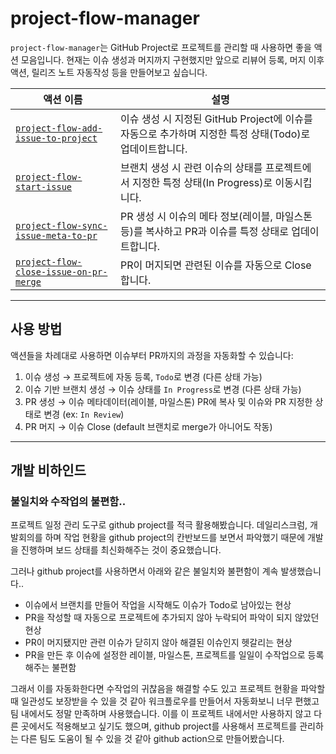 # project-flow-manager

`project-flow-manager`는 GitHub Project로 프로젝트를 관리할 때 사용하면 좋을 액션 모음입니다. 현재는 이슈 생성과 머지까지 구현했지만 앞으로 리뷰어 등록, 머지 이후 액션, 릴리즈 노트 자동작성 등을 만들어보고 싶습니다.

| 액션 이름                                                                                                             | 설명                                                                                                   |
| --------------------------------------------------------------------------------------------------------------------- | ------------------------------------------------------------------------------------------------------ |
| [`project-flow-add-issue-to-project`](https://github.com/marketplace/actions/project-flow-add-issue-to-project)       | 이슈 생성 시 지정된 GitHub Project에 이슈를 자동으로 추가하며 지정한 특정 상태(Todo)로 업데이트합니다. |
| [`project-flow-start-issue`](https://github.com/marketplace/actions/project-flow-start-issue)                         | 브랜치 생성 시 관련 이슈의 상태를 프로젝트에서 지정한 특정 상태(In Progress)로 이동시킵니다.           |
| [`project-flow-sync-issue-meta-to-pr`](https://github.com/marketplace/actions/project-flow-sync-issue-meta-to-pr)     | PR 생성 시 이슈의 메타 정보(레이블, 마일스톤 등)를 복사하고 PR과 이슈를 특정 상태로 업데이트합니다.    |
| [`project-flow-close-issue-on-pr-merge`](https://github.com/marketplace/actions/project-flow-close-issue-on-pr-merge) | PR이 머지되면 관련된 이슈를 자동으로 Close 합니다.                                                     |

---

## 사용 방법

액션들을 차례대로 사용하면 이슈부터 PR까지의 과정을 자동화할 수 있습니다:

1. 이슈 생성 → 프로젝트에 자동 등록, `Todo`로 변경 (다른 상태 가능)
2. 이슈 기반 브랜치 생성 → 이슈 상태를 `In Progress`로 변경 (다른 상태 가능)
3. PR 생성 → 이슈 메타데이터(레이블, 마일스톤) PR에 복사 및 이슈와 PR 지정한 상태로 변경 (ex: `In Review`)
4. PR 머지 → 이슈 Close (default 브랜치로 merge가 아니어도 작동)

---

## 개발 비하인드

### 불일치와 수작업의 불편함..

프로젝트 일정 관리 도구로 github project를 적극 활용해봤습니다. 데일리스크럼, 개발회의를 하며 작업 현황을 github project의 칸반보드를 보면서 파악했기 때문에 개발을 진행하며 보드 상태를 최신화해주는 것이 중요했습니다.

그러나 github project를 사용하면서 아래와 같은 불일치와 불편함이 계속 발생했습니다..

- 이슈에서 브랜치를 만들어 작업을 시작해도 이슈가 Todo로 남아있는 현상
- PR을 작성할 때 자동으로 프로젝트에 추가되지 않아 누락되어 파악이 되지 않았던 현상
- PR이 머지됐지만 관련 이슈가 닫히지 않아 해결된 이슈인지 헷갈리는 현상
- PR을 만든 후 이슈에 설정한 레이블, 마일스톤, 프로젝트를 일일이 수작업으로 등록해주는 불편함

그래서 이를 자동화한다면 수작업의 귀찮음을 해결할 수도 있고 프로젝트 현황을 파악할 때 일관성도 보장받을 수 있을 것 같아 워크플로우를 만들어서 자동화보니 너무 편했고 팀 내에서도 정말 만족하며 사용했습니다. 이를 이 프로젝트 내에서만 사용하지 않고 다른 곳에서도 적용해보고 싶기도 했으며, github project를 사용해서 프로젝트를 관리하는 다른 팀도 도움이 될 수 있을 것 같아 github action으로 만들어봤습니다.
